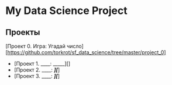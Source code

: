 # My Data Science Project

## Проекты
[Проект 0. Игра: Угадай число][https://github.com/torkrot/sf_data_science/tree/master/project_0]
* [Проект 1. ____: _____][]
* [Проект 2. ____: _____][_____]
* [Проект 3. ____: _____][_____]